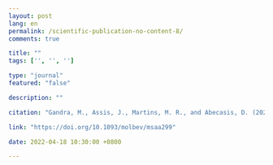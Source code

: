 ```yaml
---
layout: post
lang: en
permalink: /scientific-publication-no-content-8/
comments: true

title: ""
tags: ['', '', '']

type: "journal"
featured: "false"

description: ""

citation: "Gandra, M., Assis, J., Martins, M. R., and Abecasis, D. (2020). Reduced global genetic differentiation of exploited marine fish species. Molecular Biology and Evolution, Volume 38, Issue 4, April 2021, Pages 1402–1412"

link: "https://doi.org/10.1093/molbev/msaa299"

date: 2022-04-18 10:30:00 +0800

---
```


